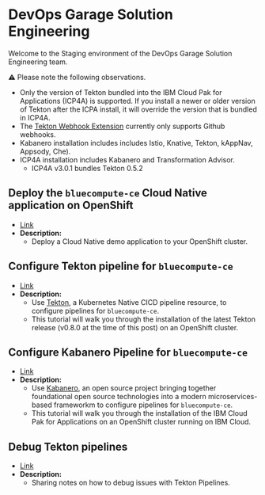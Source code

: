 # DevOps Garage Solution Engineering

Welcome to the Staging environment of the DevOps Garage Solution Engineering team.

:warning: Please note the following observations.
- Only the version of Tekton bundled into the IBM Cloud Pak for Applications (ICP4A) is supported.  If you install a newer or older version of Tekton after the ICPA install, it will override the version that is bundled in ICP4A.
- The [Tekton Webhook Extension](https://github.com/tektoncd/experimental/tree/master/webhooks-extension) currently only supports Github webhooks.
- Kabanero installation includes includes Istio, Knative, Tekton, kAppNav, Appsody, Che).
- ICP4A installation includes Kabanero and Transformation Advisor.
  - ICP4A v3.0.1 bundles Tekton 0.5.2


## Deploy the `bluecompute-ce` Cloud Native application on OpenShift
* [Link](bluecompute-ce/README.md)
* **Description:**
  - Deploy a Cloud Native demo application to your OpenShift cluster.  

## Configure Tekton pipeline for `bluecompute-ce`
* [Link](bluecompute-ce-tekton-pipelines/README.md)
* **Description:**
  - Use [Tekton](https://github.com/tektoncd), a Kubernetes Native CICD pipeline resource, to configure pipelines for `bluecompute-ce`.
  - This tutorial will walk you through the installation of the latest Tekton release (v0.8.0 at the time of this post) on an OpenShift cluster.

## Configure Kabanero Pipeline for `bluecompute-ce`
* [Link](bluecompute-ce-kabanero-pipelines/README.md)
* **Description:**
  - Use [Kabanero](https://kabanero.io/), an open source project bringing together foundational open source technologies into a modern microservices-based frameworkm to configure pipelines for `bluecompute-ce`.
  - This tutorial will walk you through the installation of the IBM Cloud Pak for Applications on an OpenShift cluster running on IBM Cloud.

## Debug Tekton pipelines
* [Link](faq/README.md)
* **Description:**
  - Sharing notes on how to debug issues with Tekton Pipelines.  
